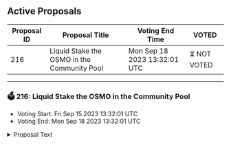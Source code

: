 ## Active Proposals

| Proposal ID | Proposal Title | Voting End Time | VOTED |
|-------------|----------------|-----------------|-------|
| 216 | Liquid Stake the OSMO in the Community Pool | Mon Sep 18 2023 13:32:01 UTC | ⏳ NOT VOTED |

---

### 🗳 216: Liquid Stake the OSMO in the Community Pool
- Voting Start: Fri Sep 15 2023 13:32:01 UTC
- Voting End: Mon Sep 18 2023 13:32:01 UTC

<details>
<summary>Proposal Text</summary>
 
## SummarynnThere are currently 246,805 OSMO in the [Stargaze community pool](https://dev.mintscan.io/stargaze/community-pool). These funds have been there since genesis, when Stargaze conducted a token swap with Osmosis. Since then, the OSMO hasn't been touched. As it's been unstaked this whole time, it's missed out on roughly 150K OSMO of staking rewards.nnThis proposal aims to liquid stake all the OSMO in the community pool for stOSMO, so that it can earn staking rewards while remaining liquid. If this proposal passed, the stOSMO owned by Stargaze would earn 27,272 OSMO per year, given the [current stOSMO APY](https://app.stride.zone/?chain=OSMO).nnAs for implementation, this proposal aims to transfer the community pool OSMO to a DAODAO multisig comprised of trusted community members. The multisig would liquid stake the OSMO, and then transfer the resultant stOSMO back to the community pool. Stargaze governance would then be in full control of the stOSMO, and the multisig would dissolve itself.nn## JustificationnnThe OSMO in the community pool is idle and therefore is currently being inflated away. In order to prevent this from happening further, it is important to put the OSMO to work.nnThe best way to do this is Liquid Staking. By Liquid Staking at the current [11.05% APY](https://app.stride.zone/?chain=OSMO), the community pool would accrue the equivalent 27,272 OSMO (almost $10k USD) per year in staking rewards while remaining liquid.nnAdditionally, this aligns the Stargaze Community with the Osmosis ecosystem, as by liquid staking the OSMO, Stargaze is contributing to Osmosis chain security.nn## Why Stride?nn- Stride has Withdrawals: This ensures that the stOSMO in the community pool can be unstaked and redeemed.n- stOSMO has Deep Liquidity: In case the stOSMO needs to be sold in exchange for OSMO, there should be sufficiently deep liquidity such that the funds are not at the risk of being sold below the peg of stOSMO (the rate at which the Stride protocol redeems stOSMO for OSMO). The [stOSMO/OSMO pool](https://app.osmosis.zone/pool/833) on Osmosis is an incentivized stableswap pool, which bolsters the strength of stOSMO's peg. It is also the 6th largest pool on Osmosis with around $2.3mm USD of liquidity.n- Security: Stride has taken [several measures](https://www.stride.zone/blog/security-at-stride), including recurring audits, rate limiting and chain minimalism to obtain the highest level of security. This makes stOSMO an incredibly secure LST.n- Existing Alignment between Stargaze and Stride: Stride is aligned with Stargaze. For instance, there are currently [nearly 37.5m STARS](https://www.mintscan.io/stride/assets) liquid staked with [Stride](https://app.stride.zone/?chain=OSMO). Stride also [spent 15k STRD from its community pool](https://commonwealth.im/stride/discussion/11516-stride-to-acquire-a-few-of-the-most-important-cosmos-cultural-artefacts-bad-kids) acquiring Bad Kids earlier this year.n- Validator Alignment: Osmosis is currently undergoing [Stride's host chain validator selection process](https://commonwealth.im/stride/discussion/12223-select-new-stride-protocol-hostchain-validators-for-cosmos-hub-and-osmosis), and the Stride community is likely to pick some great validators to which the OSMO staked with Stride will be delegated. Validators that relay between Stargaze and Osmosis are likely to be included, as these sorts of contributions are criteria the Stride community considers in its validator selection.nn## DetailsnnIf this proposal passes, it will release 246,805 OSMO from the Stargaze community pool to a subDAO / multisig with the address stars1ysr6l962ugtlz3at3mvwxf02gh047tzkwcu9tv58ws943muvtxvqhrkask (view it [here](https://daodao.zone/dao/stars1ysr6l962ugtlz3at3mvwxf02gh047tzkwcu9tv58ws943muvtxvqhrkask))nn- Jorge (Stargaze): stars14a3593je3ezmhgc6glp3epmx5a922df45rjuh9n- John Galt (Stride): stars1g4mzycyfgh5g4nyjs2sk0nqt53ng8t9skrqz8yn- Alkadeta (Stargaze Validator): stars1rhcrnt9dqzufq2pu5ypzk29c65fdzvgrgen44vnnThe multisig signers have bound themselves to follow this set of instructions. Multisig signers will:nn1. Liquid stake 246,805 OSMO with Stride protocol, resulting in a certain amount of stOSMO.n2. Send the full amount of stOSMO received as a result of liquid staking to the Stargaze Community Pool address.nn## Final ThoughtsnnLiquid staking the OSMO in the Stargaze Community Pool for stOSMO will be extremely valuable to the Stargaze community. Not only would this allow the Community Pool to stay liquid while earning yield, it will also contribute to Osmosis' chain security.nnPlease refer [here for the commonwealth discussion](https://commonwealth.im/stargaze/discussion/13107-liquid-stake-the-osmo-in-the-community-pool).nnDisclaimer: this prop was put up by a Stride contributor.
</details>
